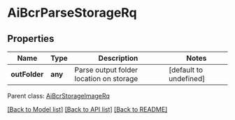 
# AiBcrParseStorageRq

## Properties
Name | Type | Description | Notes
------------ | ------------- | ------------- | -------------
**outFolder** | **any** | Parse output folder location on storage              | [default to undefined]

 Parent class: [AiBcrStorageImageRq](AiBcrStorageImageRq.md)

[[Back to Model list]](README.md#documentation-for-models) [[Back to API list]](README.md#documentation-for-api-endpoints) [[Back to README]](README.md)
